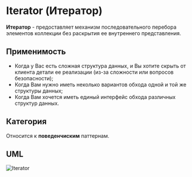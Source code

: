# Iterator (Итератор)

**Итератор** - предоставляет механизм последовательного перебора элементов коллекции без раскрытия ее внутреннего 
представления.

## Применимость

* Когда у Вас есть сложная структура данных, и Вы хотите скрыть от клиента детали ее реализации (из-за сложности или 
вопросов безопасности);
* Когда Вам нужно иметь неколько вариантов обхода одной и той же структуры данных;
* Когда Вам хочется иметь единый интерфейс обхода различных структур данных.

## Категория

Относится к **поведенчиским** паттернам.

## UML

![Iterator](https://github.com/KonstantinMyachin/DesignPatterns/tree/master/src/main/resources/uml/iterator/Iterator.svg "Iterator")